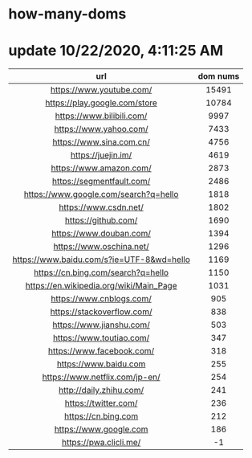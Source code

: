 # how-many-doms

# update 10/22/2020, 4:11:25 AM

url | dom nums
:-: | :-:
https://www.youtube.com/ | 15491
https://play.google.com/store | 10784
https://www.bilibili.com/ | 9997
https://www.yahoo.com/ | 7433
https://www.sina.com.cn/ | 4756
https://juejin.im/ | 4619
https://www.amazon.com/ | 2873
https://segmentfault.com/ | 2486
https://www.google.com/search?q=hello | 1818
https://www.csdn.net/ | 1802
https://github.com/ | 1690
https://www.douban.com/ | 1394
https://www.oschina.net/ | 1296
https://www.baidu.com/s?ie=UTF-8&wd=hello | 1169
https://cn.bing.com/search?q=hello | 1150
https://en.wikipedia.org/wiki/Main_Page | 1031
https://www.cnblogs.com/ | 905
https://stackoverflow.com/ | 838
https://www.jianshu.com/ | 503
https://www.toutiao.com/ | 347
https://www.facebook.com/ | 318
https://www.baidu.com | 255
https://www.netflix.com/jp-en/ | 254
http://daily.zhihu.com/ | 241
https://twitter.com/ | 236
https://cn.bing.com | 212
https://www.google.com | 186
https://pwa.clicli.me/ | -1
